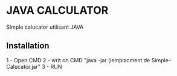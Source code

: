 # JAVA CALCULATOR

Simple calucator utilisant JAVA

## Installation

1 - Open CMD
2 - writ on CMD "java -jar (lemplacment de Simple-Calucator.jar"
3 - RUN
